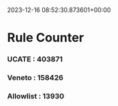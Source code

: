 2023-12-16 08:52:30.873601+00:00
# Rule Counter 
 ### UCATE : 403871

 ### Veneto : 158426

 ### Allowlist : 13930